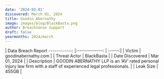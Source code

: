 ```yaml
---
date: '2024-03-01'
discovered: March 01, 2024
title: Goodin Abernathy
image: images/blog/BlackBasta.png
author: Breachsense Support
draft: false
yearmonths: 2024/march
---
```



| Data Breach Report
------------:     |:-------------:    | :-----:|
| Victim      | goodinabernathy.com      | 
| Threat Actor      | BlackBasta      | 
| Date Discovered      | Mar 01, 2024      | 
| Description      | GOODIN ABERNATHY LLP is an ‘AV’ rated personal injury law firm with a staff of experienced legal professionals.      | 
| Leak Size      | 455GB      | 


